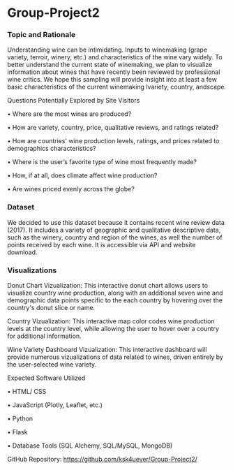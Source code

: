 # Group-Project2

### Topic and Rationale

Understanding wine can be intimidating. Inputs to winemaking (grape variety, terroir, winery, etc.) and characteristics of the wine vary widely. To better understand the current state of winemaking, we plan to visualize information about wines that have recently been reviewed by professional wine critics. We hope this sampling will provide insight into at least a few basic characteristics of the current winemaking lvariety, country, andscape.

Questions Potentially Explored by Site Visitors

•	Where are the most wines are produced?

•	How are variety, country, price, qualitative reviews, and ratings related?

•	How are countries' wine production levels, ratings, and prices related to demographics characteristics?

•	Where is the user’s favorite type of wine most frequently made?

•	How, if at all, does climate affect wine production?

•	Are wines priced evenly across the globe?

### Dataset

We decided to use this dataset because it contains recent wine review data (2017). It includes a variety of geographic and qualitative descriptive data, such as the winery, country and region of the wines, as well the number of points received by each wine. It is accessible via API and website download.
 
### Visualizations

Donut Chart Vizualization: This interactive donut chart allows users to visualize country wine production, along with an additional seven wine and demographic data points specific to the each country by hovering over the country's donut slice or name. 

Country Vizualization: This interactive map color codes wine production levels at the country level, while allowing the user to hover over a country for additional information.

Wine Variety Dashboard Vizualization: This interactive dashboard will provide numerous vizualizations of data related to wines, driven entirely by the user-selected wine variety.

Expected Software Utilized

•	HTML/ CSS

•	JavaScript (Plotly, Leaflet, etc.)

•	Python

•	Flask

•	Database Tools (SQL Alchemy, SQL/MySQL, MongoDB)

GitHub Repository: https://github.com/ksk4uever/Group-Project2/
